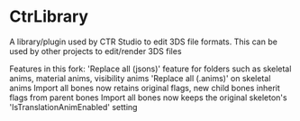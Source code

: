 # CtrLibrary
A library/plugin used by CTR Studio to edit 3DS file formats. This can be used by other projects to edit/render 3DS files 

Features in this fork:
'Replace all (jsons)' feature for folders such as skeletal anims, material anims, visibility anims
'Replace all (.anims)' on skeletal anims
Import all bones now retains original flags, new child bones inherit flags from parent bones
Import all bones now keeps the original skeleton's 'IsTranslationAnimEnabled' setting

